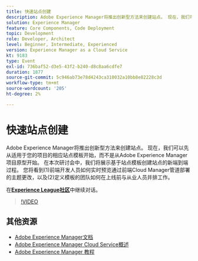 ```yaml
---
title: 快速站点创建
description: Adobe Experience Manager将推出创新型方法来创建站点。 现在，我们可以先从适用于您的项目的相应站点模板开始，而不是从Adobe Experience Manager项目原型开始。 在本次研讨会中，我们将展示基于站点模板创建站点的新端到端过程。 您将看到(1)前端开发人员如何实时预览通过前端Cloud Manager管道部署的主题更改，以及(2)定义模板的团队如何在上线前与从业人员并排工作。
solution: Experience Manager
feature: Core Components, Code Deployment
topic: Development
role: Developer, Architect
level: Beginner, Intermediate, Experienced
version: Experience Manager as a Cloud Service
kt: 9183
type: Event
exl-id: 736baf52-d3e5-43f2-b240-d8c8aa6cdfe7
duration: 1877
source-git-commit: 5c946ab73e78d4243ca310032a10bb8e82228c3d
workflow-type: tm+mt
source-wordcount: '205'
ht-degree: 2%

---
```


# 快速站点创建

Adobe Experience Manager将推出创新型方法来创建站点。 现在，我们可以先从适用于您的项目的相应站点模板开始，而不是从Adobe Experience Manager项目原型开始。 在本次研讨会中，我们将展示基于站点模板创建站点的新端到端过程。 您将看到(1)前端开发人员如何实时预览通过前端Cloud Manager管道部署的主题更改，以及(2)定义模板的团队如何在上线前与从业人员并排工作。

在&#x200B;**[Experience League社区](https://adobe.ly/2Y4sJMf)**&#x200B;中继续对话。

>[!VIDEO](https://video.tv.adobe.com/v/337721/?quality=12&learn=on&hidetitle=true)

## 其他资源

- [Adobe Experience Manager文档](https://experienceleague.adobe.com/docs/experience-manager-cloud-service.html?lang=zh-Hans)
- [Adobe Experience Manager Cloud Service概述](https://experienceleague.adobe.com/docs/experience-manager-cloud-service/overview/home.html?lang=zh-Hans)
- [Adobe Experience Manager 教程](https://experienceleague.adobe.com/docs/experience-manager-tutorials.html?lang=zh-Hans)
